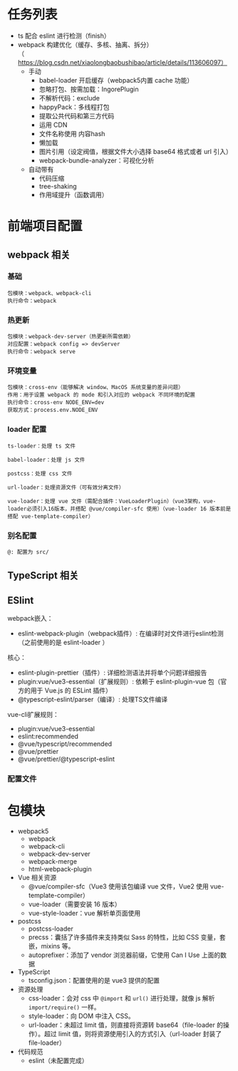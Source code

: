 # 任务列表

- ts 配合 eslint 进行检测（finish）
- webpack 构建优化（缓存、多核、抽离、拆分）（https://blog.csdn.net/xiaolongbaobushibao/article/details/113606097）
  + 手动
    + babel-loader 开启缓存（webpack5内置 cache 功能）
    + 忽略打包、按需加载：IngorePlugin
    + 不解析代码：exclude
    + happyPack：多线程打包
    + 提取公共代码和第三方代码
    + 运用 CDN
    + 文件名称使用 内容hash
    + 懒加载
    + 图片引用（设定阀值，根据文件大小选择 base64 格式或者 url 引入）
    + webpack-bundle-analyzer：可视化分析
  + 自动带有
    + 代码压缩
    + tree-shaking
    + 作用域提升（函数调用）

# 前端项目配置

## webpack 相关

### 基础

```
包模块：webpack、webpack-cli
执行命令：webpack
```

### 热更新

```
包模块：webpack-dev-server（热更新所需依赖）
对应配置：webpack config => devServer
执行命令：webpack serve
```

### 环境变量

```
包模块：cross-env（能够解决 window、MacOS 系统变量的差异问题）
作用：用于设置 webpack 的 mode 和引入对应的 webpack 不同环境的配置
执行命令：cross-env NODE_ENV=dev
获取方式：process.env.NODE_ENV
```

### loader 配置

```
ts-loader：处理 ts 文件

babel-loader：处理 js 文件

postcss：处理 css 文件

url-loader：处理资源文件（可有效分离文件）

vue-loader：处理 vue 文件（需配合插件：VueLoaderPlugin）（vue3架构，vue-loader必须引入16版本，并搭配 @vue/compiler-sfc 使用）（vue-loader 16 版本前是搭配 vue-template-compiler）
```

### 别名配置

```
@: 配置为 src/
```

## TypeScript 相关

## ESlint

webpack嵌入：
+ eslint-webpack-plugin（webpack插件）: 在编译时对文件进行eslint检测（之前使用的是 eslint-loader ）

核心：
+ eslint-plugin-prettier（插件）: 详细检测语法并将单个问题详细报告
+ plugin:vue/vue3-essential（扩展规则）: 依赖于 eslint-plugin-vue 包（官方的用于 Vue.js 的 ESLint 插件）
+ @typescript-eslint/parser（编译）: 处理TS文件编译

vue-cli扩展规则：
+ plugin:vue/vue3-essential
+ eslint:recommended
+ @vue/typescript/recommended
+ @vue/prettier
+ @vue/prettier/@typescript-eslint


### 配置文件

# 包模块

- webpack5
  - webpack
  - webpack-cli
  - webpack-dev-server
  - webpack-merge
  - html-webpack-plugin
- Vue 相关资源
  - @vue/compiler-sfc（Vue3 使用该包编译 vue 文件，Vue2 使用 vue-template-compiler）
  - vue-loader（需要安装 16 版本）
  - vue-style-loader：vue 解析单页面使用
- postcss
  - postcss-loader
  - precss：囊括了许多插件来支持类似 Sass 的特性，比如 CSS 变量，套嵌，mixins 等。
  - autoprefixer：添加了 vendor 浏览器前缀，它使用 Can I Use 上面的数据
- TypeScript
  - tsconfig.json：配置使用的是 vue3 提供的配置
- 资源处理
  - css-loader：会对 css 中 `@import` 和 `url()` 进行处理，就像 js 解析 `import/require()` 一样。
  - style-loader：向 DOM 中注入 CSS。
  - url-loader：未超过 limit 值，则直接将资源转 base64（file-loader 的操作）。超过 limit 值，则将资源使用引入的方式引入（url-loader 封装了 file-loader）
- 代码规范
  - eslint（未配置完成）

